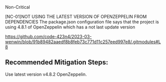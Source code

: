 Non-Critical

[NC-01]NOT USING THE LATEST VERSION OF OPENZEPPELIN FROM DEPENDENCIES
The package.json configuration file says that the project is using 4.8.1 of OpenZeppelin which has a not last update version

https://github.com/code-423n4/2023-03-wenwin/blob/91b89482aaedf8b8feb73c771d11c257eed997e8/.gitmodules#L8
## Recommended Mitigation Steps:
Use latest version v4.8.2 OpenZeppelin.
